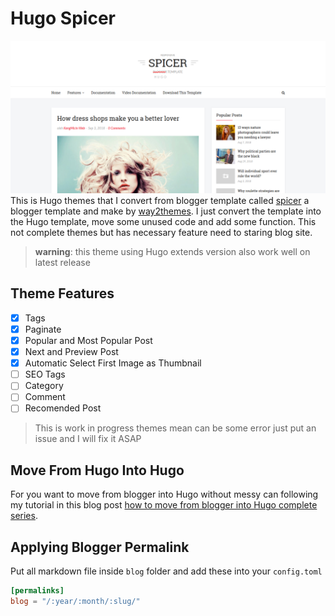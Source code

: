 # Hugo Spicer 

![home page spicer](/static/capture/home.png)
This is Hugo themes that I convert from blogger template called  [spicer][0] a blogger template and make by [way2themes][1]. I just convert the template into the Hugo template, move some unused code and add some function. This not complete themes but has necessary feature need to staring blog site.

> **warning**: this theme using Hugo extends version also work well on latest release

## Theme Features

- [x] Tags 
- [x] Paginate
- [x] Popular and Most Popular Post
- [x] Next and Preview Post 
- [x] Automatic Select First Image as Thumbnail
- [ ] SEO Tags
- [ ] Category
- [ ] Comment 
- [ ] Recomended Post

> This is work in progress themes mean can be some error just put an issue and I will fix it ASAP

## Move From Hugo Into Hugo

For you want to move from blogger into Hugo without messy can following my tutorial in
this blog post [how to move from blogger into Hugo complete series][2].

## Applying Blogger Permalink
Put all markdown file inside `blog` folder and add these into your `config.toml`

```toml
[permalinks] 
blog = "/:year/:month/:slug/"
```

[0]: https://gumroad.com/l/spicerpremium
[1]: https://www.way2themes.com/
[2]: https://kangmicin.com/